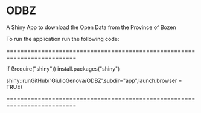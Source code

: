 # ODBZ
A Shiny App to download the Open Data from the Province of Bozen 

To run the application run the following code:

==========================================================================

if (!require("shiny")) install.packages("shiny")

shiny::runGitHub('GiulioGenova/ODBZ',subdir="app",launch.browser = TRUE)

==========================================================================

